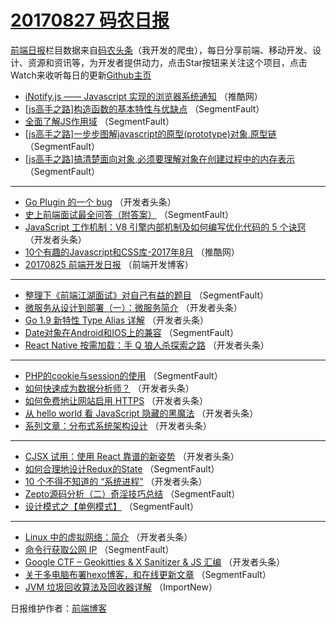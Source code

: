 # [20170827 码农日报](http://hao.caibaojian.com/date/2017/08/27)

[前端日报](http://caibaojian.com/c/news)栏目数据来自[码农头条](http://hao.caibaojian.com/)（我开发的爬虫），每日分享前端、移动开发、设计、资源和资讯等，为开发者提供动力，点击Star按钮来关注这个项目，点击Watch来收听每日的更新[Github主页](https://github.com/kujian/frontendDaily)
* [iNotify.js —— Javascript 实现的浏览器系统通知](http://hao.caibaojian.com/49320.html) （推酷网）
* [[js高手之路]构造函数的基本特性与优缺点](http://hao.caibaojian.com/49310.html) （SegmentFault）
* [全面了解JS作用域](http://hao.caibaojian.com/49313.html) （SegmentFault）
* [[js高手之路]一步步图解javascript的原型(prototype)对象,原型链](http://hao.caibaojian.com/49314.html) （SegmentFault）
* [[js高手之路]搞清楚面向对象,必须要理解对象在创建过程中的内存表示](http://hao.caibaojian.com/49312.html) （SegmentFault）

***
* [Go Plugin 的一个 bug](http://hao.caibaojian.com/49339.html) （开发者头条）
* [史上前端面试最全问答（附答案）](http://hao.caibaojian.com/49306.html) （SegmentFault）
* [JavaScript 工作机制：V8 引擎内部机制及如何编写优化代码的 5 个诀窍](http://hao.caibaojian.com/49327.html) （开发者头条）
* [10个有趣的Javascript和CSS库-2017年8月](http://hao.caibaojian.com/49318.html) （推酷网）
* [20170825 前端开发日报](http://hao.caibaojian.com/49296.html) （前端开发博客）

***
* [整理下《前端江湖面试》对自己有益的题目](http://hao.caibaojian.com/49302.html) （SegmentFault）
* [微服务从设计到部署（一）：微服务简介](http://hao.caibaojian.com/49340.html) （开发者头条）
* [Go 1.9 新特性 Type Alias 详解](http://hao.caibaojian.com/49330.html) （开发者头条）
* [Date对象在Android和IOS上的兼容](http://hao.caibaojian.com/49317.html) （SegmentFault）
* [React Native 按需加载：手 Q 狼人杀探索之路](http://hao.caibaojian.com/49333.html) （开发者头条）

***
* [PHP的cookie与session的使用](http://hao.caibaojian.com/49309.html) （SegmentFault）
* [如何快速成为数据分析师？](http://hao.caibaojian.com/49334.html) （开发者头条）
* [如何免费地让网站启用 HTTPS](http://hao.caibaojian.com/49324.html) （开发者头条）
* [从 hello world 看 JavaScript 隐藏的黑魔法](http://hao.caibaojian.com/49337.html) （开发者头条）
* [系列文章：分布式系统架构设计](http://hao.caibaojian.com/49326.html) （开发者头条）

***
* [CJSX 试用：使用 React 靠谱的新姿势](http://hao.caibaojian.com/49338.html) （开发者头条）
* [如何合理地设计Redux的State](http://hao.caibaojian.com/49303.html) （SegmentFault）
* [10 个不得不知道的 “系统进程”](http://hao.caibaojian.com/49328.html) （开发者头条）
* [Zepto源码分析（二）奇淫技巧总结](http://hao.caibaojian.com/49304.html) （SegmentFault）
* [设计模式之【单例模式】](http://hao.caibaojian.com/49315.html) （SegmentFault）

***
* [Linux 中的虚拟网络：简介](http://hao.caibaojian.com/49329.html) （开发者头条）
* [命令行获取公网 IP](http://hao.caibaojian.com/49305.html) （SegmentFault）
* [Google CTF &#8211; Geokitties &amp; X Sanitizer &amp; JS 汇编](http://hao.caibaojian.com/49342.html) （开发者头条）
* [关于多电脑布署hexo博客，和在线更新文章](http://hao.caibaojian.com/49316.html) （SegmentFault）
* [JVM 垃圾回收算法及回收器详解](http://hao.caibaojian.com/49364.html) （ImportNew）

日报维护作者：[前端博客](http://caibaojian.com/) 